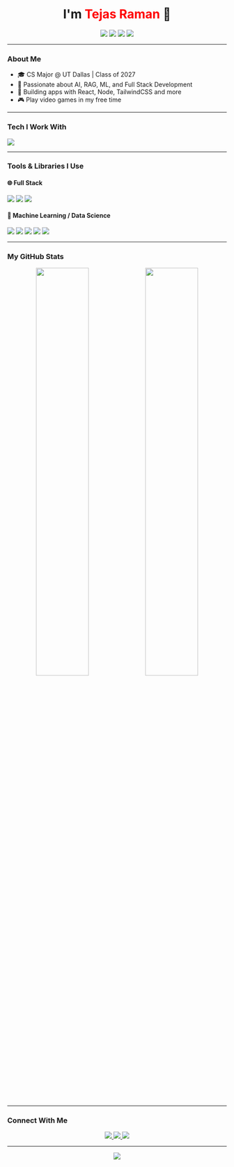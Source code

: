 <h1 align="center">I'm <span style="color:red;">Tejas Raman</span> 👋</h1>

<p align="center">
  <img src="https://img.shields.io/badge/Code-C++-red?style=for-the-badge&logo=cpp" />
  <img src="https://img.shields.io/badge/Code-C%23-red?style=for-the-badge&logo=csharp" />
  <img src="https://img.shields.io/badge/Code-Java-red?style=for-the-badge&logo=java" />
  <img src="https://img.shields.io/badge/Code-Python-red?style=for-the-badge&logo=python" />
</p>

---

### About Me

- 🎓 CS Major @ UT Dallas | Class of 2027
- 🧠 Passionate about AI, RAG, ML, and Full Stack Development  
- 🔨 Building apps with React, Node, TailwindCSS and more 
- 🎮 Play video games in my free time

---

### Tech I Work With

<img src="https://skillicons.dev/icons?i=js,ts,tailwindcss,react,nextjs,nodejs,express,mongodb,python,java,cpp,git,figma,vscode&theme=light" />

---

### Tools & Libraries I Use

#### 🌐 Full Stack
<p>
  <img src="https://img.shields.io/badge/Node.js-blue?style=for-the-badge&logo=node.js&logoColor=white" />
  <img src="https://img.shields.io/badge/Express.js-blue?style=for-the-badge&logo=express&logoColor=white" />
  <img src="https://img.shields.io/badge/React-blue?style=for-the-badge&logo=react&logoColor=white" />
</p>

#### 🤖 Machine Learning / Data Science
<p>
  <img src="https://img.shields.io/badge/Scikit--Learn-red?style=for-the-badge&logo=scikit-learn&logoColor=white" />
  <img src="https://img.shields.io/badge/TensorFlow-red?style=for-the-badge&logo=tensorflow&logoColor=white" />
  <img src="https://img.shields.io/badge/Pandas-red?style=for-the-badge&logo=pandas&logoColor=white" />
  <img src="https://img.shields.io/badge/NumPy-red?style=for-the-badge&logo=numpy&logoColor=white" />
  <img src="https://img.shields.io/badge/Matplotlib-red?style=for-the-badge&logo=python&logoColor=white" />
</p>

---

### My GitHub Stats

<p align="center">
  <img src="https://github-readme-stats.vercel.app/api?username=traman2&show_icons=true&theme=radical&icon_color=ff0000" width="49%" />
  <img src="https://github-readme-streak-stats.herokuapp.com?user=traman2&theme=radical&ring=ff0000&fire=ff0000&currStreakLabel=ffffff" width="49%" />
</p>

---

### Connect With Me

<p align="center">
  <a href="https://www.linkedin.com/in/tejas-raman-1a892b255/" target="_blank">
    <img src="https://img.shields.io/badge/LinkedIn-red?style=for-the-badge&logo=linkedin&logoColor=white" />
  </a>
  <a href="mailto:tejassraman@example.com">
    <img src="https://img.shields.io/badge/Email-red?style=for-the-badge&logo=gmail&logoColor=white" />
  </a>
  <a href="https://tejasraman.com" target="_blank">
    <img src="https://img.shields.io/badge/Portfolio-red?style=for-the-badge&logo=firefox&logoColor=white" />
  </a>
</p>

---

<p align="center">
  <img src="https://capsule-render.vercel.app/api?type=waving&color=ff0000&height=120&section=footer&text=Learn%20Code%20Create!&fontColor=ffffff&fontSize=24" />
</p>
